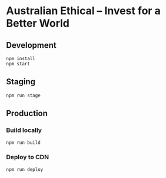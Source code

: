 # Australian Ethical – Invest for a Better World

## Development

```
npm install
npm start
```

## Staging

```
npm run stage
```

## Production

### Build locally

```
npm run build
```

### Deploy to CDN

```
npm run deploy
```
